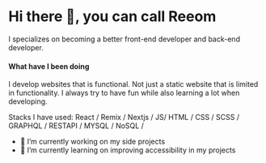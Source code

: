 # Hi there 👋, you can call Reeom

I specializes on becoming a better front-end developer and back-end developer.

#### What have I been doing

I develop websites that is functional. Not just a static website that is limited in functionality. I always try to have fun while also learning a lot when developing.

Stacks I have used: React / Remix / Nextjs / JS/ HTML / CSS / SCSS / GRAPHQL / RESTAPI / MYSQL / NoSQL /

- 🔭 I’m currently working on my side projects
- 🌱 I’m currently learning on improving accessibility in my projects
